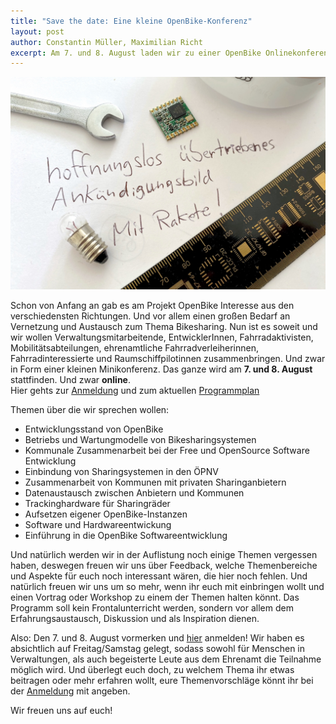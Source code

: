 ```yaml
---
title: "Save the date: Eine kleine OpenBike-Konferenz"
layout: post
author: Constantin Müller, Maximilian Richt
excerpt: Am 7. und 8. August laden wir zu einer OpenBike Onlinekonferenz ein
---
```


![](/assets/images/blog/20200630_uebertriebeneskonferenzankuendigungsbild.jpg)

Schon von Anfang an gab es am Projekt OpenBike Interesse aus den verschiedensten Richtungen. Und vor allem einen großen Bedarf an Vernetzung und Austausch zum Thema Bikesharing. Nun ist es soweit und wir wollen Verwaltungsmitarbeitende, EntwicklerInnen, Fahrradaktivisten, Mobilitätsabteilungen, ehrenamtliche Fahrradverleiherinnen, Fahrradinteressierte und Raumschiffpilotinnen zusammenbringen. Und zwar in Form einer kleinen Minikonferenz. Das ganze wird am **7. und 8. August** stattfinden. Und zwar **online**.   
Hier gehts zur [Anmeldung](https://veranstaltung-stadt.ulm.de/openbike2020/) und zum aktuellen [Programmplan](https://cfp.verschwoerhaus.de/openbike2020/schedule/#2020-08-07)

Themen über die wir sprechen wollen:

 * Entwicklungsstand von OpenBike
 * Betriebs und Wartungmodelle von Bikesharingsystemen
 * Kommunale Zusammenarbeit bei der Free und OpenSource Software Entwicklung
 * Einbindung von Sharingsystemen in den ÖPNV
 * Zusammenarbeit von Kommunen mit privaten Sharinganbietern
 * Datenaustausch zwischen Anbietern und Kommunen
 * Trackinghardware für Sharingräder
 * Aufsetzen eigener OpenBike-Instanzen
 * Software und Hardwareentwickung
 * Einführung in die OpenBike Softwareentwicklung


Und natürlich werden wir in der Auflistung noch einige Themen vergessen haben, deswegen freuen wir uns über Feedback, welche Themenbereiche und Aspekte für euch noch interessant wären, die hier noch fehlen. Und natürlich freuen wir uns um so mehr, wenn ihr euch mit einbringen wollt und einen Vortrag oder Workshop zu einem der Themen halten könnt.
Das Programm soll kein Frontalunterricht werden, sondern vor allem dem Erfahrungsaustausch, Diskussion und als Inspiration dienen.

Also: Den 7. und 8. August vormerken und [hier](https://veranstaltung-stadt.ulm.de/openbike2020/) anmelden! Wir haben es absichtlich auf Freitag/Samstag gelegt, sodass sowohl für Menschen in Verwaltungen, als auch begeisterte Leute aus dem Ehrenamt die Teilnahme möglich wird. Und überlegt euch doch, zu welchem Thema ihr etwas beitragen oder mehr erfahren wollt, eure Themenvorschläge könnt ihr bei der [Anmeldung](https://veranstaltung-stadt.ulm.de/openbike2020/) mit angeben.  

Wir freuen uns auf euch!
